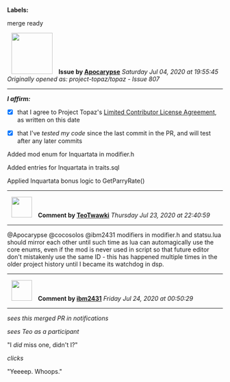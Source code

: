 **Labels:**

merge ready



<a href="https://github.com/Apocarypse"><img src="https://avatars1.githubusercontent.com/u/45616576?v=4" width="96" height="96" hspace="10"></img></a> **Issue by [Apocarypse](https://github.com/Apocarypse)**
_Saturday Jul 04, 2020 at 19:55:45_
_Originally opened as: project-topaz/topaz - Issue 807_

----

<!-- place 'x' mark between square [] brackets to affirm: -->
**_I affirm:_**
- [x] that I agree to Project Topaz's [Limited Contributor License Agreement](http://project-topaz.com/blob/release/CONTRIBUTOR_AGREEMENT.md), as written on this date
- [x] that I've _tested my code_ since the last commit in the PR, and will test after any later commits

Added mod enum for Inquartata in modifier.h
Added entries for Inquartata in traits.sql
Applied Inquartata bonus logic to GetParryRate()


----
<a href="https://github.com/TeoTwawki"><img src="https://avatars0.githubusercontent.com/u/6871475?v=4" width="48" height="48" hspace="10"></img></a> **Comment by [TeoTwawki](https://github.com/TeoTwawki)**
_Thursday Jul 23, 2020 at 22:40:59_

----

@Apocarypse @cocosolos @ibm2431 modifiers in modifier.h and statsu.lua should mirror each other until such time as lua can automagically use the core enums, even if the mod is never used in script so that future editor don't mistakenly use the same ID - this has happened multiple times in the older project history until I became its watchdog in dsp.


----
<a href="https://github.com/ibm2431"><img src="https://avatars3.githubusercontent.com/u/13112942?v=4" width="48" height="48" hspace="10"></img></a> **Comment by [ibm2431](https://github.com/ibm2431)**
_Friday Jul 24, 2020 at 00:50:29_

----

_sees this merged PR in notifications_
_sees Teo as a participant_

"I _did_ miss one, didn't I?"

_clicks_

"Yeeeep. Whoops."
